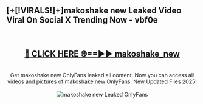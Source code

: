 <h2>[+[!VIRALS!]+]makoshake new Leaked Video Viral On Social X Trending Now - vbf0e</h2>
<br>
<div align="center">
<h2><a href="https://libra.edu.pl?makoshake_new" rel="nofollow">🔴 CLICK HERE 🌐==►► makoshake_new</a></h2>
<br>
Get makoshake new OnlyFans leaked all content. Now you can access all videos and pictures of makoshake new OnlyFans. New Updated Files 2025!
<br>
<br>
<a href="https://libra.edu.pl?makoshake_new" rel="nofollow" data-target="animated-image.originalLink"><img src="https://i.ibb.co.com/WyWwxjT/player-gif2.gif" alt="makoshake new Leaked OnlyFans" style="max-width: 100%; display: inline-block;" data-target="animated-image.originalImage"></a>
</div>
<br>